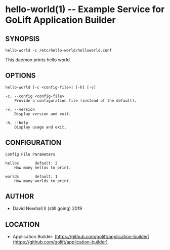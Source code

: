 hello-world(1) -- Example Service for GoLift Application Builder
===

SYNOPSIS
---
`hello-world -c /etc/hello-world/helloworld.conf`

This daemon prints hello world.

OPTIONS
---
`hello-world [-c <config-file>] [-h] [-v]`

    -c, --config <config-file>
        Provide a configuration file (instead of the default).

    -v, --version
        Display version and exit.

    -h, --help
        Display usage and exit.

CONFIGURATION
---

`Config File Parameters`

    hellos       default: 2
        How many hellos to print.

    worlds       default: 1
        How many worlds to print.


AUTHOR
---
*   David Newhall II (still going) 2019

LOCATION
---
*   Application Builder: [https://github.com/golift/application-builder](https://github.com/golift/application-builder)
